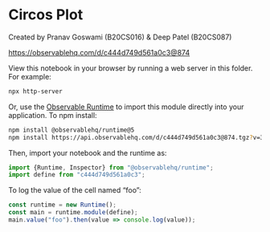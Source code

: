 # Circos Plot

Created by Pranav Goswami (B20CS016) & Deep Patel (B20CS087)

https://observablehq.com/d/c444d749d561a0c3@874

View this notebook in your browser by running a web server in this folder. For
example:

~~~sh
npx http-server
~~~

Or, use the [Observable Runtime](https://github.com/observablehq/runtime) to
import this module directly into your application. To npm install:

~~~sh
npm install @observablehq/runtime@5
npm install https://api.observablehq.com/d/c444d749d561a0c3@874.tgz?v=3
~~~

Then, import your notebook and the runtime as:

~~~js
import {Runtime, Inspector} from "@observablehq/runtime";
import define from "c444d749d561a0c3";
~~~

To log the value of the cell named “foo”:

~~~js
const runtime = new Runtime();
const main = runtime.module(define);
main.value("foo").then(value => console.log(value));
~~~
